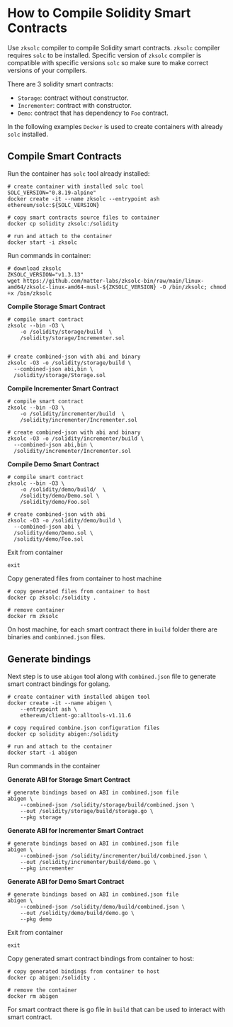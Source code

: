 # How to Compile Solidity Smart Contracts

Use `zksolc` compiler to compile Solidity smart contracts.
`zksolc` compiler requires `solc` to be installed. Specific version of
`zksolc` compiler is compatible with specific versions `solc` so make
sure to make correct versions of your compilers.

There are 3 solidity smart contracts:

- `Storage`: contract without constructor.
- `Incrementer`: contract with constructor.
- `Demo`: contract that has dependency to `Foo` contract.

In the following examples `Docker` is used to create containers with already
`solc` installed.

## Compile Smart Contracts

Run the container has `solc` tool already installed:
```shell
# create container with installed solc tool
SOLC_VERSION="0.8.19-alpine"
docker create -it --name zksolc --entrypoint ash  ethereum/solc:${SOLC_VERSION}

# copy smart contracts source files to container
docker cp solidity zksolc:/solidity

# run and attach to the container
docker start -i zksolc
```
Run commands in container:
```shell
# download zksolc
ZKSOLC_VERSION="v1.3.13"
wget https://github.com/matter-labs/zksolc-bin/raw/main/linux-amd64/zksolc-linux-amd64-musl-${ZKSOLC_VERSION} -O /bin/zksolc; chmod +x /bin/zksolc
```

**Compile Storage Smart Contract**
```shell
# compile smart contract
zksolc --bin -O3 \
	-o /solidity/storage/build  \
	/solidity/storage/Incrementer.sol


# create combined-json with abi and binary
zksolc -O3 -o /solidity/storage/build \
  --combined-json abi,bin \
  /solidity/storage/Storage.sol
```

**Compile Incrementer Smart Contract**
```shell
# compile smart contract
zksolc --bin -O3 \
	-o /solidity/incrementer/build  \
	/solidity/incrementer/Incrementer.sol

# create combined-json with abi and binary
zksolc -O3 -o /solidity/incrementer/build \
  --combined-json abi,bin \
  /solidity/incrementer/Incrementer.sol
```

**Compile Demo Smart Contract**
```shell
# compile smart contract
zksolc --bin -O3 \
	-o /solidity/demo/build/  \
	/solidity/demo/Demo.sol \
	/solidity/demo/Foo.sol

# create combined-json with abi
zksolc -O3 -o /solidity/demo/build \
  --combined-json abi \
  /solidity/demo/Demo.sol \
  /solidity/demo/Foo.sol
```
Exit from container
```shell
exit 
```

Copy generated files from container to host machine
```shell
# copy generated files from container to host
docker cp zksolc:/solidity .

# remove container
docker rm zksolc
```

On host machine, for each smart contract there in `build` folder there are binaries
and `combinned.json` files.

## Generate bindings

Next step is to use `abigen` tool along with `combined.json` file to generate
smart contract bindings for golang.

```shell
# create container with installed abigen tool
docker create -it --name abigen \
	--entrypoint ash \
	ethereum/client-go:alltools-v1.11.6

# copy required combine.json configuration files
docker cp solidity abigen:/solidity

# run and attach to the container
docker start -i abigen
```
Run commands in the container

**Generate ABI for Storage Smart Contract**
```shell
# generate bindings based on ABI in combined.json file
abigen \
	--combined-json /solidity/storage/build/combined.json \
	--out /solidity/storage/build/storage.go \
	--pkg storage
```

**Generate ABI for Incrementer Smart Contract**
```shell
# generate bindings based on ABI in combined.json file
abigen \
	--combined-json /solidity/incrementer/build/combined.json \
	--out /solidity/incrementer/build/demo.go \
	--pkg incrementer
```

**Generate ABI for Demo Smart Contract**
```shell
# generate bindings based on ABI in combined.json file
abigen \
	--combined-json /solidity/demo/build/combined.json \
	--out /solidity/demo/build/demo.go \
	--pkg demo
```

Exit from container
```shell
exit 
```

Copy generated smart contract bindings from container to host:
```shell
# copy generated bindings from container to host
docker cp abigen:/solidity .

# remove the container
docker rm abigen
```

For smart contract there is go file in `build` that can be used to
interact with smart contract.